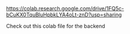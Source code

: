 https://colab.research.google.com/drive/1FQ5c-bCuKX0TquBluHpbkLYA4oLt-znD?usp=sharing

Check out this colab file for the backend 
